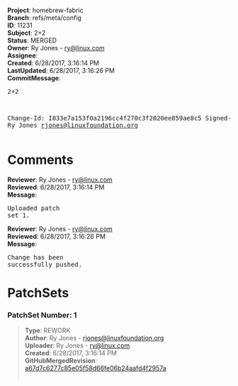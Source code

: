 <strong>Project</strong>: homebrew-fabric<br><strong>Branch</strong>: refs/meta/config<br><strong>ID</strong>: 11231<br><strong>Subject</strong>: 2+2<br><strong>Status</strong>: MERGED<br><strong>Owner</strong>: Ry Jones - ry@linux.com<br><strong>Assignee</strong>:<br><strong>Created</strong>: 6/28/2017, 3:16:14 PM<br><strong>LastUpdated</strong>: 6/28/2017, 3:16:26 PM<br><strong>CommitMessage</strong>:<br><pre>2+2

Change-Id: I833e7a153f0a2196cc4f270c3f2020ee859ae8c5
Signed-off-by: Ry Jones <rjones@linuxfoundation.org>
</pre><h1>Comments</h1><strong>Reviewer</strong>: Ry Jones - ry@linux.com<br><strong>Reviewed</strong>: 6/28/2017, 3:16:14 PM<br><strong>Message</strong>: <pre>Uploaded patch set 1.</pre><strong>Reviewer</strong>: Ry Jones - ry@linux.com<br><strong>Reviewed</strong>: 6/28/2017, 3:16:26 PM<br><strong>Message</strong>: <pre>Change has been successfully pushed.</pre><h1>PatchSets</h1><h3>PatchSet Number: 1</h3><blockquote><strong>Type</strong>: REWORK<br><strong>Author</strong>: Ry Jones - rjones@linuxfoundation.org<br><strong>Uploader</strong>: Ry Jones - ry@linux.com<br><strong>Created</strong>: 6/28/2017, 3:16:14 PM<br><strong>GitHubMergedRevision</strong>: [a67d7c6277c85e05f58d66fe06b24aafd4f2957a](https://github.com/hyperledger/homebrew-fabric/commit/a67d7c6277c85e05f58d66fe06b24aafd4f2957a)<br><br></blockquote>